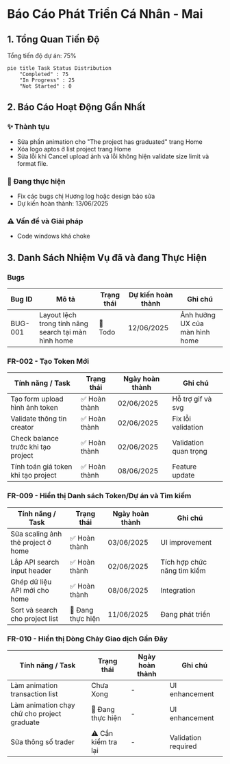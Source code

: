 # Báo Cáo Phát Triển Cá Nhân - Mai

## 1. Tổng Quan Tiến Độ

Tổng tiến độ dự án: 75%

```mermaid
pie title Task Status Distribution
    "Completed" : 75
    "In Progress" : 25
    "Not Started" : 0
```

## 2. Báo Cáo Hoạt Động Gần Nhất

### ✨ Thành tựu
- Sửa phần animation cho "The project has graduated" trang Home
- Xóa logo aptos ở list project trang Home
- Sửa lỗi khi Cancel upload ảnh và lỗi không hiện validate size limit và format file.

### 🚧 Đang thực hiện
- Fix các bugs chị Hương log hoặc design bảo sửa
- Dự kiến hoàn thành: 13/06/2025

### ⚠️ Vấn đề và Giải pháp
- Code windows khá choke

## 3. Danh Sách Nhiệm Vụ đã và đang Thực Hiện

### Bugs
| Bug ID | Mô tả | Trạng thái | Dự kiến hoàn thành | Ghi chú |
|--------|-------|------------|-------------------|----------|
| BUG-001 | Layout lệch trong tính năng search tại màn hình home | 🔄 Todo | 12/06/2025 | Ảnh hưởng UX của màn hình home |

### FR-002 - Tạo Token Mới
| Tính năng / Task | Trạng thái | Ngày hoàn thành | Ghi chú |
|------------------|------------|-----------------|----------|
| Tạo form upload hình ảnh token | ✅ Hoàn thành | 02/06/2025 | Hỗ trợ gif và svg |
| Validate thông tin creator | ✅ Hoàn thành | 02/06/2025 | Fix lỗi validation |
| Check balance trước khi tạo project | ✅ Hoàn thành | 02/06/2025 | Validation quan trọng |
| Tính toán giá token khi tạo project | ✅ Hoàn thành | 08/06/2025 | Feature update |

### FR-009 - Hiển thị Danh sách Token/Dự án và Tìm kiếm
| Tính năng / Task | Trạng thái | Ngày hoàn thành | Ghi chú |
|------------------|------------|-----------------|----------|
| Sửa scaling ảnh thẻ project ở home | ✅ Hoàn thành | 03/06/2025 | UI improvement |
| Lắp API search input header | ✅ Hoàn thành | 02/06/2025 | Tích hợp chức năng tìm kiếm |
| Ghép dữ liệu API mới cho home | ✅ Hoàn thành | 08/06/2025 | Integration |
| Sort và search cho project list | 🔄 Đang thực hiện | 11/06/2025 | Đang phát triển |

### FR-010 - Hiển thị Dòng Chảy Giao dịch Gần Đây
| Tính năng / Task | Trạng thái | Ngày hoàn thành | Ghi chú |
|------------------|------------|-----------------|----------|
| Làm animation transaction list | Chưa Xong | - | UI enhancement |
| Làm animation chạy chữ cho project graduate | 🔄 Đang thực hiện | - | UI enhancement |
| Sửa thông số trader | ⚠️ Cần kiểm tra lại | - | Validation required |

